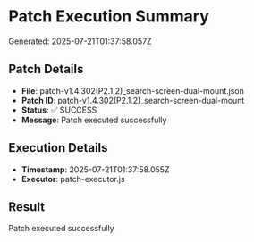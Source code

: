 # Patch Execution Summary
Generated: 2025-07-21T01:37:58.057Z

## Patch Details
- **File**: patch-v1.4.302(P2.1.2)_search-screen-dual-mount.json
- **Patch ID**: patch-v1.4.302(P2.1.2)_search-screen-dual-mount
- **Status**: ✅ SUCCESS
- **Message**: Patch executed successfully

## Execution Details
- **Timestamp**: 2025-07-21T01:37:58.055Z
- **Executor**: patch-executor.js

## Result
Patch executed successfully
